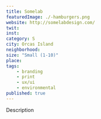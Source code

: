 ```yaml
---
title: Somelab
featuredImage: ./-hamburgers.png
website: http://somelabdesign.com/
twit: 
inst: 
category: S
city: Orcas Island
neighborhood:
size: "Small (1-10)"
place: 
tags:
    - branding
    - print
    - ux/ui
    - environmental
published: true
---
```


Description
